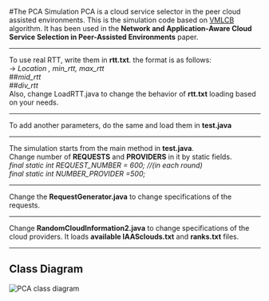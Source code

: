 #The PCA Simulation
PCA is a cloud service selector in the peer cloud assisted environments.
This is the simulation code based on [VMLCB](https://github.com/simsinak/VMLCB) algorithm. It has been used in the **Network and Application-Aware Cloud Service Selection in Peer-Assisted Environments** paper.
___
To use real RTT, write them in **rtt.txt**. the format is as follows:<br />
-> *Location , min_rtt, max_rtt* <br />
##*mid_rtt* <br />
##*div_rtt* <br />
Also, change LoadRTT.java to change the behavior of **rtt.txt** loading based on your needs.
___
To add another parameters, do the same and load them in **test.java**
___
The simulation starts from the main method in **test.java**.<br />
Change number of **REQUESTS** and **PROVIDERS** in it by static fields.<br />
*final static int REQUEST_NUMBER = 600; //(in each round)*<br />
*final static int NUMBER_PROVIDER =500;*
___
Change the **RequestGenerator.java** to change specifications of the requests.
___
Change **RandomCloudInformation2.java** to change specifications of the cloud providers. It loads **available IAASclouds.txt** and **ranks.txt** files.
___
## Class Diagram
![PCA class diagram](http://www.axgig.com/images/28547218659415721727.png "PCA class diagram")
